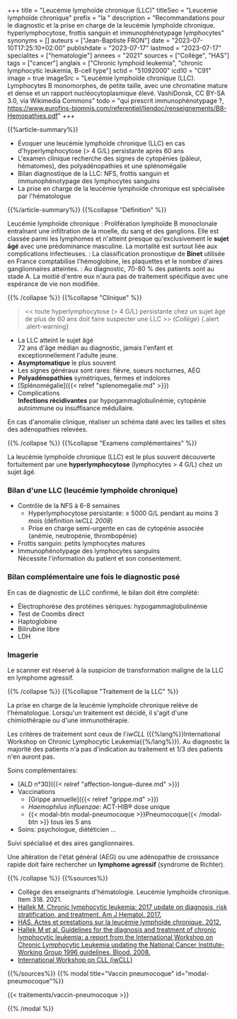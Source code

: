 +++
title = "Leucémie lymphoïde chronique (LLC)"
titleSeo = "Leucémie lymphoïde chronique"
prefix = "la "
description = "Recommandations pour le diagnostic et la prise en charge de la leucémie lymphoïde chronique. hyperlymphocytose, frottis sanguin et immunophénotypage lymphocytes"
synonyms = []
auteurs = ["Jean-Baptiste FRON"]
date = "2023-07-10T17:25:10+02:00"
publishdate = "2023-07-17"
lastmod = "2023-07-17"
specialites = ["hematologie"]
annees = "2021"
sources = ["Collège", "HAS"]
tags = ["cancer"]
anglais = ["Chronic lymphoid leukemia", "chronic lymphocytic leukemia, B-cell type"]
sctid = "51092000"
icd10 = "C91"
image = true
imageSrc = "Leucémie lymphoïde chronique (LLC). Lymphocytes B monomorphes, de petite taille, avec une chromatine mature et dense et un rapport nucléocytoplasmique élevé. VashiDonsk, CC BY-SA 3.0, via Wikimedia Commons"
todo = "qui prescrit immunophénotypage ?, https://www.eurofins-biomnis.com/referentiel/liendoc/renseignements/B8-Hemopathies.pdf"
+++

{{%article-summary%}}

- Évoquer une leucémie lymphoïde chronique (LLC) en cas d'hyperlymphocytose (> 4 G/L) persistante après 60 ans
- L'examen clinique recherche des signes de cytopénies (pâleur, hématomes), des polyadénopathies et une splénomégalie
- Bilan diagnostique de la LLC: NFS, frottis sanguin et immunophénotypage des lymphocytes sanguins
- La prise en charge de la leucémie lymphoïde chronique est spécialisée par l'hématologue

{{%/article-summary%}}
{{%collapse "Définition" %}}

Leucémie lymphoïde chronique
: Prolifération lymphoïde B monoclonale entraînant une infiltration de la moelle, du sang et des ganglions. Elle est classée parmi les lymphomes et n'atteint presque qu'exclusivement le **sujet âgé** avec une prédominance masculine. La mortalité est surtout liée aux complications infectieuses.
: La classification pronostique de **Binet** utilisée en France comptabilise l'hémoglobine, les plaquettes et le nombre d'aires ganglionnaires atteintes.
: Au diagnostic, 70-80 % des patients sont au stade A. La moitié d'entre eux n'aura pas de traitement spécifique avec une espérance de vie non modifiée.

{{% /collapse %}}
{{%collapse "Clinique" %}}

> << toute hyperlymphocytose (> 4 G/L) persistante chez un sujet âgé de plus de 60 ans doit faire suspecter une LLC >> (*Collège*)
{.alert .alert-warning}

- La LLC atteint le sujet âgé  
  72 ans d'âge médian au diagnostic, jamais l'enfant et exceptionnellement l'adulte jeune.
- **Asymptomatique** le plus souvent
- Les signes généraux sont rares: fièvre, sueurs nocturnes, AEG
- **Polyadénopathies** symétriques, fermes et indolores
- [Splénomégalie]({{< relref "splenomegalie.md" >}})
- Complications  
  **Infections récidivantes** par hypogammaglobulinémie, cytopénie autoimmune ou insuffisance médullaire.

En cas d'anomalie clinique, réaliser un schéma daté avec les tailles et sites des adénopathies relevées.

{{% /collapse %}}
{{%collapse "Examens complémentaires" %}}

La leucémie lymphoïde chronique (LLC) est le plus souvent découverte fortuitement par une **hyperlymphocytose** (lymphocytes > 4 G/L) chez un sujet âgé.

### Bilan d'une LLC (leucémie lymphoïde chronique)

- Contrôle de la NFS à 6-8 semaines
  - Hyperlymphocytose persistante: ≥ 5000 G/L pendant au moins 3 mois (définition *iwCLL 2008*)
  - Prise en charge semi-urgente en cas de cytopénie associée (anémie, neutropénie, thrombopénie)
- Frottis sanguin: petits lymphocytes matures
- Immunophénotypage des lymphocytes sanguins  
  Nécessite l'information du patient et son consentement.

### Bilan complémentaire une fois le diagnostic posé

En cas de diagnostic de LLC confirmé, le bilan doit être complété:

- Électrophorèse des protéines sériques: hypogammaglobulinémie
- Test de Coombs direct
- Haptoglobine
- Bilirubine libre
- LDH

### Imagerie

Le scanner est réservé à la suspicion de transformation maligne de la LLC en lymphome agressif.

{{% /collapse %}}
{{%collapse "Traitement de la LLC" %}}

La prise en charge de la leucémie lymphoïde chronique relève de l'hématologue. Lorsqu'un traitement est décidé, il s'agit d'une chimiothérapie ou d'une immunothérapie.

Les critères de traitement sont ceux de l'*iwCLL* ({{%lang%}}International Workshop on Chronic Lymphocytic Leukemia{{%/lang%}}). Au diagnostic la majorité des patients n'a pas d'indication au traitement et 1/3 des patients n'en auront pas.

Soins complémentaires:

- [ALD n°30]({{< relref "affection-longue-duree.md" >}})
- Vaccinations
  - [Grippe annuelle]({{< relref "grippe.md" >}})
  - *Haemophilus influenzae*: ACT-HIB® dose unique
  - {{< modal-btn modal-pneumocoque >}}Pneumocoque{{< /modal-btn >}} tous les 5 ans
- Soins: psychologue, diététicien ...

Suivi spécialisé et des aires ganglionnaires.

Une altération de l'état général (AEG) ou une adénopathie de croissance rapide doit faire rechercher un **lymphome agressif** (syndrome de Richter).

{{% /collapse %}}
{{%sources%}}

- Collège des enseignants d'hématologie. Leucémie lymphoïde chronique. Item 318. 2021.
- [Hallek M. Chronic lymphocytic leukemia: 2017 update on diagnosis, risk stratification, and treatment. Am J Hematol. 2017.](https://onlinelibrary.wiley.com/doi/10.1002/ajh.24826)
- [HAS. Actes et prestations sur la leucémie lymphoïde chronique. 2012.](https://www.has-sante.fr/jcms/c_1096149/fr/ald-n-30-leucemie-lymphoide-chronique)
- [Hallek M et al. Guidelines for the diagnosis and treatment of chronic lymphocytic leukemia: a report from the International Workshop on Chronic Lymphocytic Leukemia updating the National Cancer Institute-Working Group 1996 guidelines. Blood. 2008.](https://www.ncbi.nlm.nih.gov/pmc/articles/PMC2972576/)
- [International Workshop on CLL (iwCLL)](https://www.iwcll.org)

{{%/sources%}}
{{% modal title="Vaccin pneumocoque" id="modal-pneumocoque"%}}

{{< traitements/vaccin-pneumocoque >}}

{{% /modal %}}
